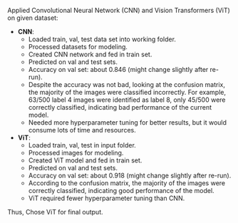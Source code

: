 Applied Convolutional Neural Network (CNN) and Vision Transformers (ViT) on given dataset:
* **CNN**:
    * Loaded train, val, test data set into working folder.
    * Processed datasets for modeling.
    * Created CNN network and fed in train set.
    * Predicted on val and test sets.
    * Accuracy on val set: about 0.846 (might change slightly after re-run).
    * Despite the accuracy was not bad, looking at the confusion matrix, the majority of the images were classified incorrectly. For example, 63/500 label 4 images were identified as label 8, only 45/500 were correctly classified, indicating bad performance of the current model.
    * Needed more hyperparameter tuning for better results, but it would consume lots of time and resources.
* **ViT**: 
    * Loaded train, val, test in input folder.
    * Processed images for modeling.
    * Created ViT model and fed in train set.
    * Predicted on val and test sets.
    * Accuracy on val set: about 0.918 (might change slightly after re-run).
    * According to the confusion matrix, the majority of the images were correctly classified, indicating good performance of the model.
    * ViT required fewer hyperparameter tuning than CNN.

Thus, Chose ViT for final output.